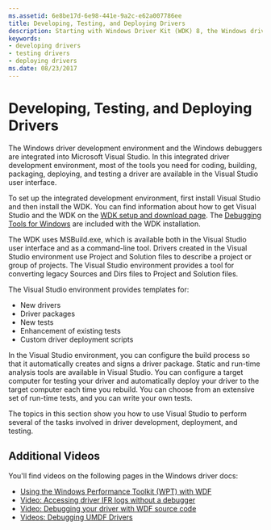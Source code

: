 ```yaml
---
ms.assetid: 6e8be17d-6e98-441e-9a2c-e62a007786ee
title: Developing, Testing, and Deploying Drivers
description: Starting with Windows Driver Kit (WDK) 8, the Windows driver development environment and debuggers are integrated into Microsoft Visual Studio.
keywords:
- developing drivers
- testing drivers
- deploying drivers
ms.date: 08/23/2017
---
```


# Developing, Testing, and Deploying Drivers

The Windows driver development environment and the Windows debuggers are integrated into Microsoft Visual Studio. In this integrated driver development environment, most of the tools you need for coding, building, packaging, deploying, and testing a driver are available in the Visual Studio user interface.

To set up the integrated development environment, first install Visual Studio and then install the WDK. You can find information about how to get Visual Studio and the WDK on the [WDK setup and download page](../download-the-wdk.md). The [Debugging Tools for Windows](../debugger/index.md) are included with the WDK installation.

The WDK uses MSBuild.exe, which is available both in the Visual Studio user interface and as a command-line tool. Drivers created in the Visual Studio environment use Project and Solution files to describe a project or group of projects. The Visual Studio environment provides a tool for converting legacy Sources and Dirs files to Project and Solution files.

The Visual Studio environment provides templates for:

- New drivers
- Driver packages
- New tests
- Enhancement of existing tests
- Custom driver deployment scripts

In the Visual Studio environment, you can configure the build process so that it automatically creates and signs a driver package. Static and run-time analysis tools are available in Visual Studio. You can configure a target computer for testing your driver and automatically deploy your driver to the target computer each time you rebuild. You can choose from an extensive set of run-time tests, and you can write your own tests.

The topics in this section show you how to use Visual Studio to perform several of the tasks involved in driver development, deployment, and testing.

## Additional Videos

You'll find videos on the following pages in the Windows driver docs:

- [Using the Windows Performance Toolkit (WPT) with WDF](../wdf/using-the-windows-performance-toolkit--wpt--with-wdf.md)
- [Video: Accessing driver IFR logs without a debugger](../wdf/video--accessing-driver-ifr-logs-without-a-debugger.md)
- [Video: Debugging your driver with WDF source code](../wdf/video--debugging-your-driver-with-wdf-source-code.md)
- [Videos: Debugging UMDF Drivers](../wdf/videos--debugging-umdf-drivers.md)